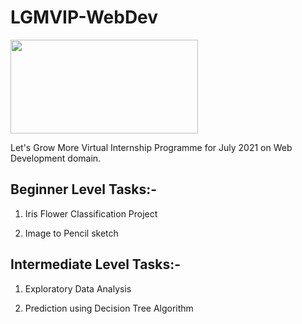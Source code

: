# LGMVIP-WebDev <br> 
<img src="https://encrypted-tbn0.gstatic.com/images?q=tbn:ANd9GcRkw4JwPph6aCMGZNinRrtCeBD-Z43RD40RPupPRpn31e2b7m5sxdBAdtInWMByqdkD4lY&usqp=CAU" height="150px" width="300px" />

Let's Grow More Virtual Internship Programme for July 2021 on Web Development domain.

## Beginner Level Tasks:- 

1. Iris Flower Classification Project

2. Image to Pencil sketch

## Intermediate Level Tasks:- 

1. Exploratory Data Analysis

2. Prediction using Decision Tree Algorithm
